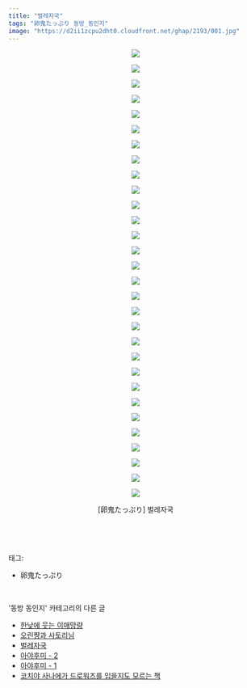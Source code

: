 ```yaml
---
title: "벌레자국"
tags: "卵鬼たっぷり 동방_동인지"
image: "https://d2ii1zcpu2dht0.cloudfront.net/ghap/2193/001.jpg"
---
```

<div class="article">
<p style="text-align: center; clear: none; float: none;"><img src="{{ site.imgserver9 }}/ghap/2193/001.jpg"/></p>
<p style="text-align: center; clear: none; float: none;"><img src="{{ site.imgserver9 }}/ghap/2193/002.jpg"/></p>
<p style="text-align: center; clear: none; float: none;"><img src="{{ site.imgserver9 }}/ghap/2193/003.jpg"/></p>
<p style="text-align: center; clear: none; float: none;"><img src="{{ site.imgserver9 }}/ghap/2193/004.jpg"/></p>
<p style="text-align: center; clear: none; float: none;"><img src="{{ site.imgserver9 }}/ghap/2193/005.jpg"/></p>
<p style="text-align: center; clear: none; float: none;"><img src="{{ site.imgserver9 }}/ghap/2193/006.jpg"/></p>
<p style="text-align: center; clear: none; float: none;"><img src="{{ site.imgserver9 }}/ghap/2193/007.jpg"/></p>
<p style="text-align: center; clear: none; float: none;"><img src="{{ site.imgserver9 }}/ghap/2193/008.jpg"/></p>
<p style="text-align: center; clear: none; float: none;"><img src="{{ site.imgserver9 }}/ghap/2193/009.jpg"/></p>
<p style="text-align: center; clear: none; float: none;"><img src="{{ site.imgserver9 }}/ghap/2193/010.jpg"/></p>
<p style="text-align: center; clear: none; float: none;"><img src="{{ site.imgserver9 }}/ghap/2193/011.jpg"/></p>
<p style="text-align: center; clear: none; float: none;"><img src="{{ site.imgserver9 }}/ghap/2193/012.jpg"/></p>
<p style="text-align: center; clear: none; float: none;"><img src="{{ site.imgserver9 }}/ghap/2193/013.jpg"/></p>
<p style="text-align: center; clear: none; float: none;"><img src="{{ site.imgserver9 }}/ghap/2193/014.jpg"/></p>
<p style="text-align: center; clear: none; float: none;"><img src="{{ site.imgserver9 }}/ghap/2193/015.jpg"/></p>
<p style="text-align: center; clear: none; float: none;"><img src="{{ site.imgserver9 }}/ghap/2193/016.jpg"/></p>
<p style="text-align: center; clear: none; float: none;"><img src="{{ site.imgserver9 }}/ghap/2193/017.jpg"/></p>
<p style="text-align: center; clear: none; float: none;"><img src="{{ site.imgserver9 }}/ghap/2193/018.jpg"/></p>
<p style="text-align: center; clear: none; float: none;"><img src="{{ site.imgserver9 }}/ghap/2193/019.jpg"/></p>
<p style="text-align: center; clear: none; float: none;"><img src="{{ site.imgserver9 }}/ghap/2193/020.jpg"/></p>
<p style="text-align: center; clear: none; float: none;"><img src="{{ site.imgserver9 }}/ghap/2193/021.jpg"/></p>
<p style="text-align: center; clear: none; float: none;"><img src="{{ site.imgserver9 }}/ghap/2193/022.jpg"/></p>
<p style="text-align: center; clear: none; float: none;"><img src="{{ site.imgserver9 }}/ghap/2193/023.jpg"/></p>
<p style="text-align: center; clear: none; float: none;"><img src="{{ site.imgserver9 }}/ghap/2193/024.jpg"/></p>
<p style="text-align: center; clear: none; float: none;"><img src="{{ site.imgserver9 }}/ghap/2193/025.jpg"/></p>
<p style="text-align: center; clear: none; float: none;"><img src="{{ site.imgserver9 }}/ghap/2193/026.jpg"/></p>
<p style="text-align: center; clear: none; float: none;"><img src="{{ site.imgserver9 }}/ghap/2193/027.jpg"/></p>
<p style="text-align: center; clear: none; float: none;"><img src="{{ site.imgserver9 }}/ghap/2193/028.jpg"/></p>
<p style="text-align: center; clear: none; float: none;"><img src="{{ site.imgserver9 }}/ghap/2193/029.jpg"/></p>
<p style="text-align: center; clear: none; float: none;"><img src="{{ site.imgserver9 }}/ghap/2193/030.jpg"/></p>
<p style="text-align: center; clear: none; float: none;">[卵鬼たっぷり] 벌레자국</p>
<p><br/></p>
</div><br/>
<div class="tagTrail">
<p>태그: </p>
<ul>
<li>卵鬼たっぷり</li>
</ul>
</div><br/>
<div class="another">
<p>'동방 동인지' 카테고리의 다른 글</p>
<ul>
<li><a href="/ghap_2195">한낮에 웃는 이매망량</a></li>
<li><a href="/ghap_2194">오린쨩과 사토리님</a></li>
<li><a href="/ghap_2193">벌레자국</a></li>
<li><a href="/ghap_2190">아야후미 - 2</a></li>
<li><a href="/ghap_2189">아야후미 - 1</a></li>
<li><a href="/ghap_2187">코치야 사나에가 드로워즈를 입을지도 모르는 책</a></li>
</ul>
</div><br/>
<div class="cb_module cb_fluid">
<div class="cb_wrt cb_profile">
</div><!-- commentList close -->
</div><br/>
